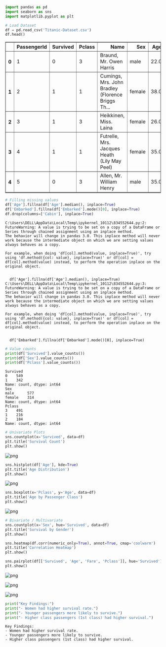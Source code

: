 ```python
import pandas as pd
import seaborn as sns
import matplotlib.pyplot as plt

```


```python
# Load Dataset
df = pd.read_csv('Titanic-Dataset.csv')
df.head()
```




<div>
<style scoped>
    .dataframe tbody tr th:only-of-type {
        vertical-align: middle;
    }

    .dataframe tbody tr th {
        vertical-align: top;
    }

    .dataframe thead th {
        text-align: right;
    }
</style>
<table border="1" class="dataframe">
  <thead>
    <tr style="text-align: right;">
      <th></th>
      <th>PassengerId</th>
      <th>Survived</th>
      <th>Pclass</th>
      <th>Name</th>
      <th>Sex</th>
      <th>Age</th>
      <th>SibSp</th>
      <th>Parch</th>
      <th>Ticket</th>
      <th>Fare</th>
      <th>Cabin</th>
      <th>Embarked</th>
    </tr>
  </thead>
  <tbody>
    <tr>
      <th>0</th>
      <td>1</td>
      <td>0</td>
      <td>3</td>
      <td>Braund, Mr. Owen Harris</td>
      <td>male</td>
      <td>22.0</td>
      <td>1</td>
      <td>0</td>
      <td>A/5 21171</td>
      <td>7.2500</td>
      <td>NaN</td>
      <td>S</td>
    </tr>
    <tr>
      <th>1</th>
      <td>2</td>
      <td>1</td>
      <td>1</td>
      <td>Cumings, Mrs. John Bradley (Florence Briggs Th...</td>
      <td>female</td>
      <td>38.0</td>
      <td>1</td>
      <td>0</td>
      <td>PC 17599</td>
      <td>71.2833</td>
      <td>C85</td>
      <td>C</td>
    </tr>
    <tr>
      <th>2</th>
      <td>3</td>
      <td>1</td>
      <td>3</td>
      <td>Heikkinen, Miss. Laina</td>
      <td>female</td>
      <td>26.0</td>
      <td>0</td>
      <td>0</td>
      <td>STON/O2. 3101282</td>
      <td>7.9250</td>
      <td>NaN</td>
      <td>S</td>
    </tr>
    <tr>
      <th>3</th>
      <td>4</td>
      <td>1</td>
      <td>1</td>
      <td>Futrelle, Mrs. Jacques Heath (Lily May Peel)</td>
      <td>female</td>
      <td>35.0</td>
      <td>1</td>
      <td>0</td>
      <td>113803</td>
      <td>53.1000</td>
      <td>C123</td>
      <td>S</td>
    </tr>
    <tr>
      <th>4</th>
      <td>5</td>
      <td>0</td>
      <td>3</td>
      <td>Allen, Mr. William Henry</td>
      <td>male</td>
      <td>35.0</td>
      <td>0</td>
      <td>0</td>
      <td>373450</td>
      <td>8.0500</td>
      <td>NaN</td>
      <td>S</td>
    </tr>
  </tbody>
</table>
</div>




```python
# Filling missing values
df['Age'].fillna(df['Age'].median(), inplace=True)
df['Embarked'].fillna(df['Embarked'].mode()[0], inplace=True)
df.drop(columns=['Cabin'], inplace=True)
```

    C:\Users\DELL\AppData\Local\Temp\ipykernel_10112\834552644.py:2: FutureWarning: A value is trying to be set on a copy of a DataFrame or Series through chained assignment using an inplace method.
    The behavior will change in pandas 3.0. This inplace method will never work because the intermediate object on which we are setting values always behaves as a copy.
    
    For example, when doing 'df[col].method(value, inplace=True)', try using 'df.method({col: value}, inplace=True)' or df[col] = df[col].method(value) instead, to perform the operation inplace on the original object.
    
    
      df['Age'].fillna(df['Age'].median(), inplace=True)
    C:\Users\DELL\AppData\Local\Temp\ipykernel_10112\834552644.py:3: FutureWarning: A value is trying to be set on a copy of a DataFrame or Series through chained assignment using an inplace method.
    The behavior will change in pandas 3.0. This inplace method will never work because the intermediate object on which we are setting values always behaves as a copy.
    
    For example, when doing 'df[col].method(value, inplace=True)', try using 'df.method({col: value}, inplace=True)' or df[col] = df[col].method(value) instead, to perform the operation inplace on the original object.
    
    
      df['Embarked'].fillna(df['Embarked'].mode()[0], inplace=True)
    


```python
# Value counts
print(df['Survived'].value_counts())
print(df['Sex'].value_counts())
print(df['Pclass'].value_counts())
```

    Survived
    0    549
    1    342
    Name: count, dtype: int64
    Sex
    male      577
    female    314
    Name: count, dtype: int64
    Pclass
    3    491
    1    216
    2    184
    Name: count, dtype: int64
    


```python
# Univariate Plots
sns.countplot(x='Survived', data=df)
plt.title('Survival Count')
plt.show()

```


    
![png](output_4_0.png)
    



```python
sns.histplot(df['Age'], kde=True)
plt.title('Age Distribution')
plt.show()
```


    
![png](output_5_0.png)
    



```python
sns.boxplot(x='Pclass', y='Age', data=df)
plt.title('Age by Passenger Class')
plt.show()
```


    
![png](output_6_0.png)
    



```python
# Bivariate / Multivariate
sns.countplot(x='Sex', hue='Survived', data=df)
plt.title('Survival by Gender')
plt.show()

sns.heatmap(df.corr(numeric_only=True), annot=True, cmap='coolwarm')
plt.title('Correlation Heatmap')
plt.show()

sns.pairplot(df[['Survived', 'Age', 'Fare', 'Pclass']], hue='Survived')
plt.show()
```


    
![png](output_7_0.png)
    



    
![png](output_7_1.png)
    



    
![png](output_7_2.png)
    



```python
print("Key Findings:")
print("- Women had higher survival rate.")
print("- Younger passengers more likely to survive.")
print("- Higher class passengers (1st class) had higher survival.")
```

    Key Findings:
    - Women had higher survival rate.
    - Younger passengers more likely to survive.
    - Higher class passengers (1st class) had higher survival.
    


```python

```
